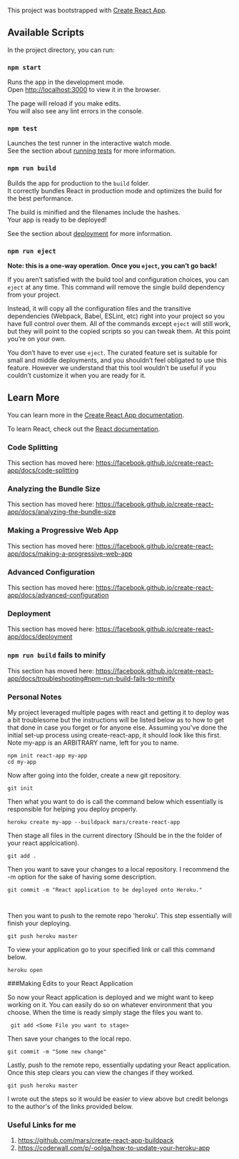 This project was bootstrapped with [Create React App](https://github.com/facebook/create-react-app).

## Available Scripts

In the project directory, you can run:

### `npm start`

Runs the app in the development mode.<br />
Open [http://localhost:3000](http://localhost:3000) to view it in the browser.

The page will reload if you make edits.<br />
You will also see any lint errors in the console.

### `npm test`

Launches the test runner in the interactive watch mode.<br />
See the section about [running tests](https://facebook.github.io/create-react-app/docs/running-tests) for more information.

### `npm run build`

Builds the app for production to the `build` folder.<br />
It correctly bundles React in production mode and optimizes the build for the best performance.

The build is minified and the filenames include the hashes.<br />
Your app is ready to be deployed!

See the section about [deployment](https://facebook.github.io/create-react-app/docs/deployment) for more information.

### `npm run eject`

**Note: this is a one-way operation. Once you `eject`, you can’t go back!**

If you aren’t satisfied with the build tool and configuration choices, you can `eject` at any time. This command will remove the single build dependency from your project.

Instead, it will copy all the configuration files and the transitive dependencies (Webpack, Babel, ESLint, etc) right into your project so you have full control over them. All of the commands except `eject` will still work, but they will point to the copied scripts so you can tweak them. At this point you’re on your own.

You don’t have to ever use `eject`. The curated feature set is suitable for small and middle deployments, and you shouldn’t feel obligated to use this feature. However we understand that this tool wouldn’t be useful if you couldn’t customize it when you are ready for it.

## Learn More

You can learn more in the [Create React App documentation](https://facebook.github.io/create-react-app/docs/getting-started).

To learn React, check out the [React documentation](https://reactjs.org/).

### Code Splitting

This section has moved here: https://facebook.github.io/create-react-app/docs/code-splitting

### Analyzing the Bundle Size

This section has moved here: https://facebook.github.io/create-react-app/docs/analyzing-the-bundle-size

### Making a Progressive Web App

This section has moved here: https://facebook.github.io/create-react-app/docs/making-a-progressive-web-app

### Advanced Configuration

This section has moved here: https://facebook.github.io/create-react-app/docs/advanced-configuration

### Deployment

This section has moved here: https://facebook.github.io/create-react-app/docs/deployment

### `npm run build` fails to minify

This section has moved here: https://facebook.github.io/create-react-app/docs/troubleshooting#npm-run-build-fails-to-minify

### Personal Notes
  My project leveraged multiple pages with react and getting it to deploy was a bit troublesome but the instructions will be listed below as to how to get that done in case you forget or for anyone else. Assuming you've done the initial set-up process  using create-react-app, it should look like this first. Note my-app is an ARBITRARY name, left for you to name.
  ```
  npm init react-app my-app
  cd my-app
  ```
 Now after going into the folder, create a new git repository.
 
 ```
 git init
 ```
 Then what you want to do is call the command below which essentially is responsible for helping you deploy properly.
 ```
 heroku create my-app --buildpack mars/create-react-app
 ```
 Then stage all files in the current directory (Should be in the the folder of your react applcication).
 ```
 git add .
 ```
 Then you want to save your changes to a local repository. I recommend the -m option for the sake of having some description.
 
 ```
 git commit -m "React application to be deployed onto Heroku."
 
 
 
 ```

Then you want to push to the remote repo 'heroku'. This step essentially will finish your deploying.

```
git push heroku master
```
To view your application go to your specified link or call this command below.
```
heroku open
```

###Making Edits to your React Application

So now your React application is deployed and we might want to keep working on it. You can easily do so on whatever environment that you choose. When the time is ready simply stage the files you want to.

```
 git add <Some File you want to stage>
```
Then save your changes to the local repo.
```
git commit -m "Some new change"
```
Lastly, push to the remote repo, essentially updating your React application. Once this step clears you can view the changes if they worked.
```
git push heroku master
```


I wrote out the steps so it would be easier to view above but credit belongs to the author's of the links provided below.
### Useful Links for me
1) https://github.com/mars/create-react-app-buildpack
2) https://coderwall.com/p/-oolga/how-to-update-your-heroku-app
